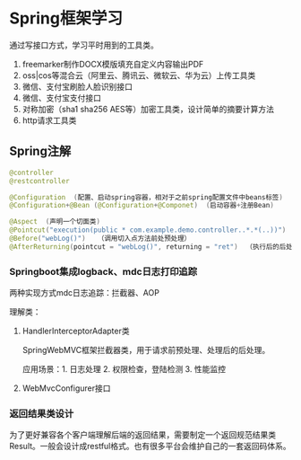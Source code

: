 # Spring框架学习

通过写接口方式，学习平时用到的工具类。

1. freemarker制作DOCX模版填充自定义内容输出PDF
2. oss|cos等混合云（阿里云、腾讯云、微软云、华为云）上传工具类
3. 微信、支付宝刷脸人脸识别接口
4. 微信、支付宝支付接口
5. 对称加密（sha1 sha256 AES等）加密工具类，设计简单的摘要计算方法
6. http请求工具类



## Spring注解

~~~java
@controller
@restcontroller

@Configuration  (配置、启动spring容器，相对于之前spring配置文件中beans标签)
@Configuration+@Bean (@Configuration+@Componet)  (启动容器+注册Bean)

@Aspect  (声明一个切面类)
@Pointcut("execution(public * com.example.demo.controller..*.*(..))")  （声明切入点）
@Before("webLog()")   （调用切入点方法前处预处理）
@AfterReturning(pointcut = "webLog()", returning = "ret")  （执行后的后处理）


~~~



### Springboot集成logback、mdc日志打印追踪

两种实现方式mdc日志追踪：拦截器、AOP

理解类：

1. HandlerInterceptorAdapter类

   SpringWebMVC框架拦截器类，用于请求前预处理、处理后的后处理。

   应用场景：1. 日志处理 2. 权限检查，登陆检测  3. 性能监控

2. WebMvcConfigurer接口



### 返回结果类设计

为了更好兼容各个客户端理解后端的返回结果，需要制定一个返回规范结果类Result。一般会设计成restful格式。也有很多平台会维护自己的一套返回码体系。